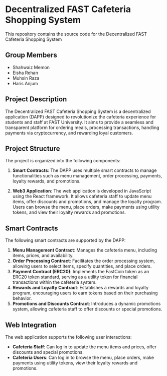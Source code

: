 # Decentralized FAST Cafeteria Shopping System

This repository contains the source code for the Decentralized FAST Cafeteria Shopping System

## Group Members
- Shahwaiz Memon
- Eisha Rehan
- Muhsin Raza
- Haris Anjum

## Project Description
The Decentralized FAST Cafeteria Shopping System is a decentralized application (DAPP) designed to revolutionize the cafeteria experience for students and staff at FAST University. It aims to provide a seamless and transparent platform for ordering meals, processing transactions, handling payments via cryptocurrency, and rewarding loyal customers.

## Project Structure
The project is organized into the following components:

1. **Smart Contracts**: The DAPP uses multiple smart contracts to manage functionalities such as menu management, order processing, payments, loyalty rewards, and promotions.

2. **Web3 Application**: The web application is developed in JavaScript using the React framework. It allows cafeteria staff to update menu items, offer discounts and promotions, and manage the loyalty program. Users can browse the menu, place orders, make payments using utility tokens, and view their loyalty rewards and promotions.

## Smart Contracts
The following smart contracts are supported by the DAPP:

1. **Menu Management Contract**: Manages the cafeteria menu, including items, prices, and availability.
2. **Order Processing Contract**: Facilitates the order processing system, allowing users to select items, specify quantities, and place orders.
3. **Payment Contract (ERC20)**: Implements the FastCoin token as an ERC20 token standard, serving as a utility token for financial transactions within the cafeteria system.
4. **Rewards and Loyalty Contract**: Establishes a rewards and loyalty program, encouraging users to earn tokens based on their purchasing behavior.
5. **Promotions and Discounts Contract**: Introduces a dynamic promotions system, allowing cafeteria staff to offer discounts or special promotions.

## Web Integration
The web application supports the following user interactions:

- **Cafeteria Staff**: Can log in to update the menu items and prices, offer discounts and special promotions.
- **Cafeteria Users**: Can log in to browse the menu, place orders, make payments using utility tokens, view their loyalty rewards and promotions.


